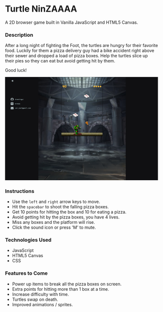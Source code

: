 # Turtle NinZAAAA
A 2D browser game built in Vanilla JavaScript and HTML5 Canvas.

### Description
After a long night of fighting the Foot, the turtles are hungry for their favorite food. Luckily for them a pizza delivery guy had a bike accident right above their sewer and dropped a load of pizza boxes. Help the turtles slice up their pies so they can eat but avoid getting hit by them.

Good luck!

![screenshot](./assets/images/screenshot.png)

### Instructions
- Use the `left` and `right` arrow keys to move.
- Hit the `spacebar` to shoot the falling pizza boxes.
- Get 10 points for hitting the box and 10 for eating a pizza.
- Avoid getting hit by the pizza boxes, you have 4 lives.
- Miss any boxes and the platform will rise.
- Click the sound icon or press 'M' to mute.

### Technologies Used
- JavaScript
- HTML5 Canvas
- CSS

### Features to Come
- Power up items to break all the pizza boxes on screen.
- Extra points for hitting more than 1 box at a time.
- Increase difficulty with time.
- Turtles swap on death.
- Improved animations / sprites.
